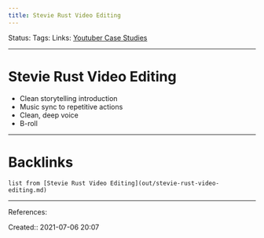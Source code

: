 ```yaml
---
title: Stevie Rust Video Editing
---
```

Status: 
Tags: 
Links: [Youtuber Case Studies](None)
___
# Stevie Rust Video Editing
- Clean storytelling introduction
- Music sync to repetitive actions
- Clean, deep voice
- B-roll
___
# Backlinks
```dataview
list from [Stevie Rust Video Editing](out/stevie-rust-video-editing.md)
```
___
References: 

Created:: 2021-07-06 20:07
